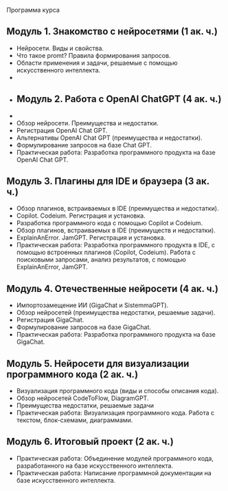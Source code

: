 Программа курса


## Модуль 1. Знакомство с нейросетями  (1 ак. ч.)

* Нейросети. Виды и свойства.
* Что такое promt? Правила формирования запросов.
* Области применения и задачи, решаемые с помощью искусственного интеллекта.
* 
* ## Модуль 2. Работа с OpenAI ChatGPT  (4 ак. ч.)
* 
* Обзор нейросети. Преимущества и недостатки.
* Регистрация OpenAI Chat GPT.
* Альтернативы OpenAI Chat GPT (преимущества и недостатки).
* Формулирование запросов на базе Chat GPT.
* Практическая работа: Разработка программного продукта на базе OpenAI Chat GPT.

## Модуль 3. Плагины для IDE и браузера  (3 ак. ч.)

* Обзор плагинов, встраиваемых в IDE (преимущества и недостатки).
* Copilot. Codeium. Регистрация и установка.
* Разработка программного кода с помощью Copilot и Codeium.
* Обзор плагинов, встраиваемых в IDE (преимуществ и недостатки).
* ExplainAnError. JamGPT. Регистрация и установка.
* Практическая работа: Разработка программного продукта в IDE, с помощью встроенных плагинов (Copilot, Codeium). Работа с поисковыми запросами, анализ результатов, с помощью ExplainAnError, JamGPT.
 
## Модуль 4. Отечественные нейросети  (4 ак. ч.)

* Импортозамещение ИИ (GigaChat и SistemmaGPT).
* Обзор нейросетей (преимущества недостатки, решаемые задачи).
* Регистрация GigaChat.
* Формулирование запросов на базе GigaChat.
* Практическая работа: Разработка программного продукта на базе GigaChat.

## Модуль 5. Нейросети для визуализации программного кода  (2 ак. ч.)

* Визуализация программного кода (виды и способы описания кода).
* Обзор нейросетей CodeToFlow, DiagramGPT.
* Преимущества недостатки, решаемые задачи
* Практическая работа: Визуализация программного кода. Работа с текстом, блок-схемами, диаграммами.

## Модуль 6. Итоговый проект  (2 ак. ч.)

* Практическая работа: Объединение модулей программного кода, разработанного на базе искусственного интеллекта.
* Практическая работа: Написание программной документации на базе искусственного интеллекта.